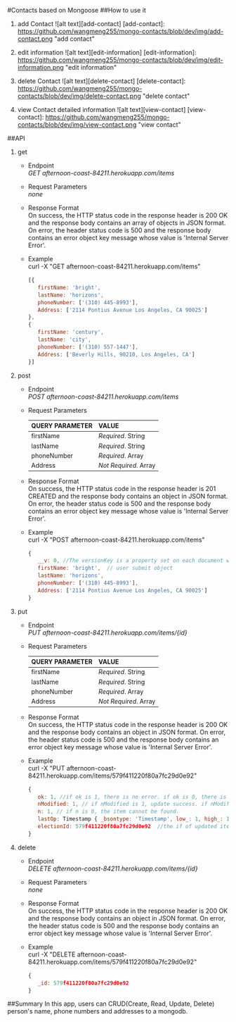 #Contacts based on Mongoose
##How to use it
1.  add Contact
![alt text][add-contact]
[add-contact]: https://github.com/wangmeng255/mongo-contacts/blob/dev/img/add-contact.png "add contact"

2.  edit information
![alt text][edit-information]
[edit-information]: https://github.com/wangmeng255/mongo-contacts/blob/dev/img/edit-information.png "edit information"

3.  delete Contact
![alt text][delete-contact]
[delete-contact]: https://github.com/wangmeng255/mongo-contacts/blob/dev/img/delete-contact.png "delete contact"

4.  view Contact detailed information
![alt text][view-contact]
[view-contact]: https://github.com/wangmeng255/mongo-contacts/blob/dev/img/view-contact.png "view contact"

##API
1.  get
    * Endpoint  
      _GET afternoon-coast-84211.herokuapp.com/items_
    * Request Parameters  
      _none_
    * Response Format  
      On success, the HTTP status code in the response header is 200 OK and the response body contains an array of objects in JSON format. On error, the header status code is 500 and the response body contains an error object key message whose value is 'Internal Server Error'.
    * Example  
      curl -X "GET afternoon-coast-84211.herokuapp.com/items"  

      ```javascript
      [{  
         firstName: 'bright',  
         lastName: 'horizons',  
         phoneNumber: ['(310) 445-8993'],    
         Address: ['2114 Pontius Avenue Los Angeles, CA 90025']  
      },
      {
         firstName: 'century', 
         lastName: 'city', 
         phoneNumber: ['(310) 557-1447'], 
         Address: ['Beverly Hills, 90210, Los Angeles, CA']
      }]
      ```
      
2.  post
    * Endpoint  
      _POST afternoon-coast-84211.herokuapp.com/items_
    * Request Parameters  
    
      QUERY PARAMETER | VALUE
      --------------- | -----
      firstName | _Required_. String
      lastName | _Required_. String
      phoneNumber| _Required_. Array
      Address | _Not Required_. Array

    * Response Format  
      On success, the HTTP status code in the response header is 201 CREATED and the response body contains an object in JSON format. On error, the header status code is 500 and the response body contains an error object key message whose value is 'Internal Server Error'.
    * Example  
      curl -X "POST afternoon-coast-84211.herokuapp.com/items"  
      
      ```javascript
      {  
         __v: 0, //The versionKey is a property set on each document when first created by Mongoose. This keys value contains the internal revision of the document.
         firstName: 'bright',  // user submit object
         lastName: 'horizons',  
         phoneNumber: ['(310) 445-8993'],    
         Address: ['2114 Pontius Avenue Los Angeles, CA 90025']  
      }
      ```
      
3.  put
    * Endpoint  
      _PUT afternoon-coast-84211.herokuapp.com/items/{id}_
    * Request Parameters  
    
      QUERY PARAMETER | VALUE
      --------------- | -----
      firstName | _Required_. String
      lastName | _Required_. String
      phoneNumber| _Required_. Array
      Address | _Not Required_. Array

    * Response Format  
      On success, the HTTP status code in the response header is 200 OK and the response body contains an object in JSON format. On error, the header status code is 500 and the response body contains an error object key message whose value is 'Internal Server Error'.
    * Example  
      curl -X "PUT afternoon-coast-84211.herokuapp.com/items/579f411220f80a7fc29d0e92"  
      
      ```javascript
      { 
         ok: 1, //if ok is 1, there is no error. if ok is 0, there is an error
         nModified: 1, // if nModified is 1, update success. if nModified is 0, updata fail
         n: 1, // if n is 0, the item cannot be found.
         lastOp: Timestamp { _bsontype: 'Timestamp', low_: 1, high_: 1473355882 }, //lastOp is the optime timestamp in the oplog of the change. bsontype is definition is here (https://docs.mongodb.com/manual/reference/bson-types/)
         electionId: 579f411220f80a7fc29d0e92  //the if of updated item 
      }
      ```
      
4.  delete
    * Endpoint  
      _DELETE afternoon-coast-84211.herokuapp.com/items/{id}_
    * Request Parameters  
      _none_
    * Response Format  
      On success, the HTTP status code in the response header is 200 OK and the response body contains an object in JSON format. On error, the header status code is 500 and the response body contains an error object key message whose value is 'Internal Server Error'.
    * Example  
      curl -X "DELETE afternoon-coast-84211.herokuapp.com/items/579f411220f80a7fc29d0e92"  
      
      ```javascript
      {
         _id: 579f411220f80a7fc29d0e92
      }
      ```
      
##Summary 
In this app, users can CRUD(Create, Read, Update, Delete) person's name, phone numbers and addresses to a mongodb.
